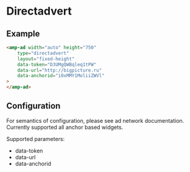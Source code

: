 <!---
Copyright 2015 The AMP HTML Authors. All Rights Reserved.

Licensed under the Apache License, Version 2.0 (the "License");
you may not use this file except in compliance with the License.
You may obtain a copy of the License at

      http://www.apache.org/licenses/LICENSE-2.0

Unless required by applicable law or agreed to in writing, software
distributed under the License is distributed on an "AS-IS" BASIS,
WITHOUT WARRANTIES OR CONDITIONS OF ANY KIND, either express or implied.
See the License for the specific language governing permissions and
limitations under the License.
-->

# Directadvert

## Example

```html
<amp-ad width="auto" height="750"
    type="directadvert"
    layout="fixed-height"
    data-token="D3UMgQWBqleq1tPW"
    data-url="http://bigpicture.ru"
    data-anchorid="i0xMMY1MoliiZWVl"
>
</amp-ad>
```

## Configuration

For semantics of configuration, please see ad network documentation. Currently supported all anchor based widgets.

Supported parameters:

- data-token
- data-url
- data-anchorid
